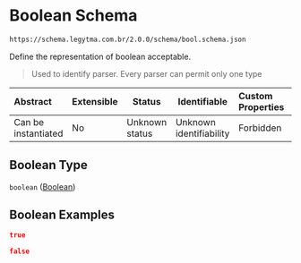 # Boolean Schema

```txt
https://schema.legytma.com.br/2.0.0/schema/bool.schema.json
```

Define the representation of boolean acceptable.


> Used to identify parser. Every parser can permit only one type
>

| Abstract            | Extensible | Status         | Identifiable            | Custom Properties | Additional Properties | Access Restrictions | Defined In                                                            |
| :------------------ | ---------- | -------------- | ----------------------- | :---------------- | --------------------- | ------------------- | --------------------------------------------------------------------- |
| Can be instantiated | No         | Unknown status | Unknown identifiability | Forbidden         | Allowed               | none                | [bool.schema.json](../schema/bool.schema.json) |

## Boolean Type

`boolean` ([Boolean](bool.md))

## Boolean Examples

```json
true
```

```json
false
```
